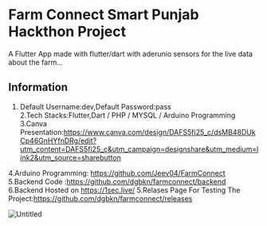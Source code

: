 # Farm Connect Smart Punjab Hackthon Project

A Flutter App made with flutter/dart with aderunio sensors for the live data about the farm...


## Information
1. Default Username:dev,Default Password:pass <br>
2.Tech Stacks:Flutter,Dart / PHP / MYSQL / Arduino Programming<br>
3.Canva Presentation:https://www.canva.com/design/DAFS5fi25_c/dsMB48DUkCp46GnHYfnDRg/edit?utm_content=DAFS5fi25_c&utm_campaign=designshare&utm_medium=link2&utm_source=sharebutton<br>

4.Arduino Programming: https://github.com/Jeev04/FarmConnect<br>
5.Backend Code :https://github.com/dgbkn/farmconnect/backend<br>
6.Backend Hosted on https://1sec.live/
5.Relases Page For Testing The Project:https://github.com/dgbkn/farmconnect/releases




![Untitled](https://user-images.githubusercontent.com/65810521/203880905-f445639b-daf6-4a22-a351-7fe795e36d01.png)

